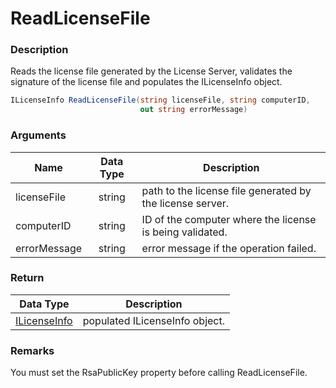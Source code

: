 # ReadLicenseFile

### Description

Reads the license file generated by the License Server, validates the signature of the license file and populates the ILicenseInfo object.

```csharp
ILicenseInfo ReadLicenseFile(string licenseFile, string computerID, 
                             out string errorMessage)
```

### Arguments

| Name         | Data Type | Description                                               |
| ------------ | :-------: | --------------------------------------------------------- |
| licenseFile  |   string  | path to the license file generated by the license server. |
| computerID   |   string  | ID of the computer where the license is being validated.  |
| errorMessage |   string  | error message if the operation failed.                    |

### Return

|              Data Type              | Description                    |
| :---------------------------------: | ------------------------------ |
| [ILicenseInfo](../../ilicenseinfo/) | populated ILicenseInfo object. |

### Remarks

You must set the RsaPublicKey property before calling ReadLicenseFile.
